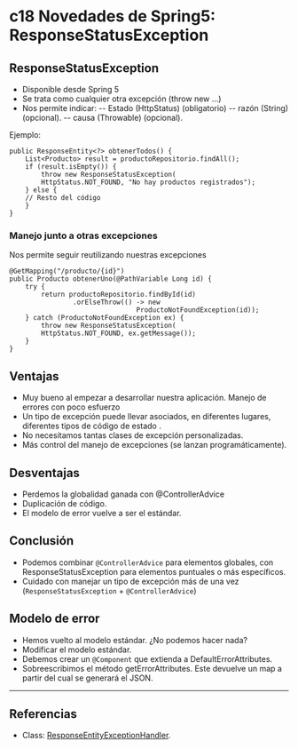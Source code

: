 # c18 Novedades de Spring5: ResponseStatusException


## ResponseStatusException
- Disponible desde Spring 5
- Se trata como cualquier otra excepción (throw new …)
- Nos permite indicar:
-- Estado (HttpStatus) (obligatorio)
-- razón (String) (opcional).
-- causa (Throwable) (opcional).

Ejemplo:

```
public ResponseEntity<?> obtenerTodos() {
	List<Producto> result = productoRepositorio.findAll();
	if (result.isEmpty()) {
		throw new ResponseStatusException(
		HttpStatus.NOT_FOUND, "No hay productos registrados");
	} else {
	// Resto del código
	}
}
```


### Manejo junto a otras excepciones

Nos permite seguir reutilizando nuestras excepciones

```
@GetMapping("/producto/{id}")
public Producto obtenerUno(@PathVariable Long id) {
	try {
		return productoRepositorio.findById(id)
				.orElseThrow(() -> new
								ProductoNotFoundException(id));
	} catch (ProductoNotFoundException ex) {
		throw new ResponseStatusException(
		HttpStatus.NOT_FOUND, ex.getMessage());
	}
}
```



## Ventajas
- Muy bueno al empezar a desarrollar nuestra aplicación. Manejo de errores con poco esfuerzo
- Un tipo de excepción puede llevar asociados, en diferentes
lugares, diferentes tipos de código de estado .
- No necesitamos tantas clases de excepción personalizadas.
- Más control del manejo de excepciones (se lanzan
programáticamente).

## Desventajas
- Perdemos la globalidad ganada con @ControllerAdvice
- Duplicación de código.
- El modelo de error vuelve a ser el estándar.

## Conclusión
- Podemos combinar `@ControllerAdvice` para elementos globales,
con ResponseStatusException para elementos puntuales o más
específicos.
- Cuidado con manejar un tipo de excepción más de una vez
(`ResponseStatusException` + `@ControllerAdvice`)


## Modelo de error
- Hemos vuelto al modelo estándar. ¿No podemos hacer nada?
- Modificar el modelo estándar.
- Debemos crear un `@Component` que extienda a
DefaultErrorAttributes.
- Sobreescribimos el método getErrorAttributes. Este devuelve un
map a partir del cual se generará el JSON.


---

## Referencias

- Class: [ResponseEntityExceptionHandler](https://docs.spring.io/spring-framework/docs/current/javadoc-api/org/springframework/web/servlet/mvc/method/annotation/ResponseEntityExceptionHandler.html).

